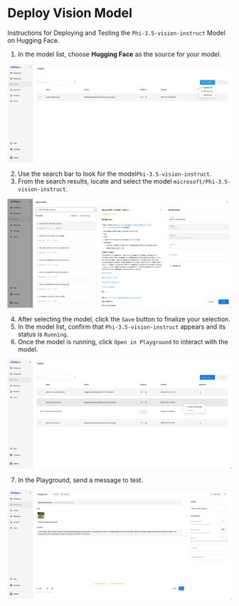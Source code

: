 # Deploy Vision Model

Instructions for Deploying and Testing the `Phi-3.5-vision-instruct` Model on Hugging Face.

1. In the model list, choose **Hugging Face** as the source for your model.

![Hugging Face](../assets/tutorials/select-source.png)

2. Use the search bar to look for the model`Phi-3.5-vision-instruct`.
3. From the search results, locate and select the model `microsoft/Phi-3.5-vision-instruct`.

![Search Model](../assets/tutorials/deploy-vision-model.png)

4. After selecting the model, click the `Save` button to finalize your selection.
5. In the model list, confirm that `Phi-3.5-vision-instruct` appears and its status is `Running`.
6. Once the model is running, click `Open in Playground` to interact with the model.

![Model Running](../assets/tutorials/vision-running.png)

7. In the Playground, send a message to test.

![Send Message](../assets/tutorials/vision-model.png)
